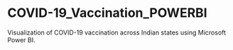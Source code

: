 # COVID-19_Vaccination_POWERBI
Visualization of COVID-19 vaccination across Indian states using Microsoft Power BI.
